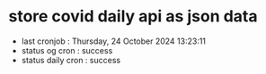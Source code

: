 # store covid daily api as json data

- last cronjob : Thursday, 24 October 2024 13:23:11
- status og cron : success
- status daily cron : success
      
      